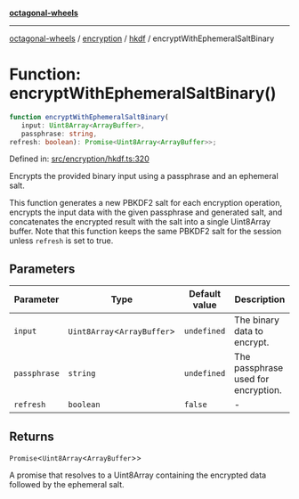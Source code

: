 [**octagonal-wheels**](../../../README.md)

***

[octagonal-wheels](../../../modules.md) / [encryption](../../README.md) / [hkdf](../README.md) / encryptWithEphemeralSaltBinary

# Function: encryptWithEphemeralSaltBinary()

```ts
function encryptWithEphemeralSaltBinary(
   input: Uint8Array<ArrayBuffer>, 
   passphrase: string, 
refresh: boolean): Promise<Uint8Array<ArrayBuffer>>;
```

Defined in: [src/encryption/hkdf.ts:320](https://github.com/vrtmrz/octagonal-wheels/blob/main/src/encryption/hkdf.ts#L320)

Encrypts the provided binary input using a passphrase and an ephemeral salt.

This function generates a new PBKDF2 salt for each encryption operation,
encrypts the input data with the given passphrase and generated salt,
and concatenates the encrypted result with the salt into a single
Uint8Array buffer.
Note that this function keeps the same PBKDF2 salt for the session unless `refresh` is set to true.

## Parameters

| Parameter | Type | Default value | Description |
| ------ | ------ | ------ | ------ |
| `input` | `Uint8Array`\<`ArrayBuffer`\> | `undefined` | The binary data to encrypt. |
| `passphrase` | `string` | `undefined` | The passphrase used for encryption. |
| `refresh` | `boolean` | `false` | - |

## Returns

`Promise`\<`Uint8Array`\<`ArrayBuffer`\>\>

A promise that resolves to a Uint8Array containing the encrypted data
         followed by the ephemeral salt.
